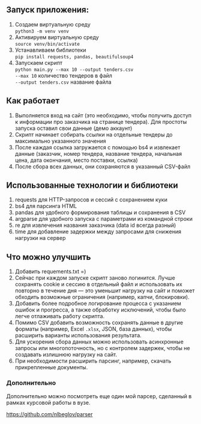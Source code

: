 ## Запуск приложения:
1. Создаем виртуальную среду\
`python3 -m venv venv`
2. Активируем виртуальную среду\
`source venv/bin/activate`
3. Устанавливаем библиотеки\
`pip install requests, pandas, beautifulsoup4`
5. Запускаем скрипт\
`python main.py --max 10 --output tenders.csv`\
`--max 10` количество тендеров в файл\
`--output tenders.csv` название файла

## Как работает
1. Выполняется вход на сайт (это необходимо, чтобы получить доступ к информации про заказчика на странице тендера). Для простоты запуска оставил свои данные (демо аккаунт)
2. Скрипт начинает собирать ссылки на отдельные тендеры до максимально указанного значения
3. После каждая ссылка загружается с помощью bs4 и извлекает данные (заказчик, номер тендера, название тендера, начальная цена, дата окончания, место поставки, ссылка)
4. После сбора всех данных, они сохраняются в указанный CSV-файл

## Использованные технологии и библиотеки

1. requests для HTTP-запросов и сессий с сохранением куки
2. bs4 для парсинга HTML
3. pandas для удобного формирования таблицы и сохранения в CSV
4. argparse для удобного запуска с параметрами из командной строки
5. re для извлечения названия заказчика (data id всегда разный)
6. time для добавление задержки между запросами для снижения нагрузки на сервер


## Что можно улучшить

1. Добавить requements.txt =)
2. Сейчас при каждом запуске скрипт заново логинится. Лучше сохранять cookie и сессию в отдельный файл и использовать их повторно в течение дня — это уменьшит нагрузку на сайт и поможет обходить возможные ограничения (например, капчи, блокировки).
3. Добавить более подробное логирование процесса с указанием ошибок и прогресса, а также обработку исключений, чтобы было легче отлаживать работу скрипта.
4. Помимо CSV добавить возможность сохранять данные в другие форматы (например, Excel `.xlsx`, JSON, база данных), чтобы расширить варианты использования результата.
5. Для ускорения сбора данных можно использовать асинхронные запросы или многопоточность, но с контролем задержек, чтобы не создавать излишнюю нагрузку на сайт.
6. При необходимости расширить парсинг, например, скачать прикрепленные документы.

### Дополнительно

Дополнительно можно посмотреть еще один мой парсер, сделанный в рамках курсовой работы в вузе.

<https://github.com/nlbeglov/parser>
